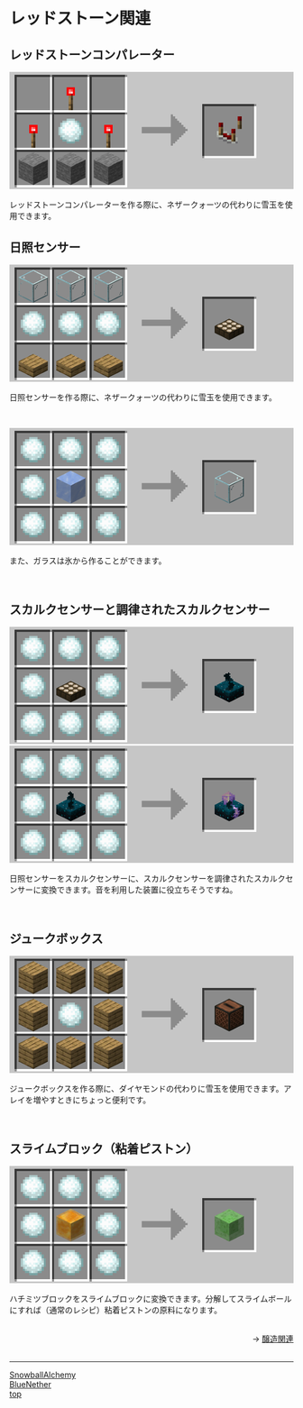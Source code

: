 # レッドストーン関連

## レッドストーンコンパレーター

![SnowballAlchemy](./../images/comparator.png)

レッドストーンコンパレーターを作る際に、ネザークォーツの代わりに雪玉を使用できます。

## 日照センサー

![SnowballAlchemy](./../images/daylight_detector.png)

日照センサーを作る際に、ネザークォーツの代わりに雪玉を使用できます。

<br>

![SnowballAlchemy](./../images/glass.png)

また、ガラスは氷から作ることができます。

<br>

## スカルクセンサーと調律されたスカルクセンサー

![SnowballAlchemy](./../images/sculk_sensor.png)
![SnowballAlchemy](./../images/calibrated_sculk_sensor.png)

日照センサーをスカルクセンサーに、スカルクセンサーを調律されたスカルクセンサーに変換できます。音を利用した装置に役立ちそうですね。

<br>

## ジュークボックス

![SnowballAlchemy](./../images/jukebox.png)

ジュークボックスを作る際に、ダイヤモンドの代わりに雪玉を使用できます。アレイを増やすときにちょっと便利です。

<br>

## スライムブロック（粘着ピストン）

![SnowballAlchemy](./../images/slime_block.png)

ハチミツブロックをスライムブロックに変換できます。分解してスライムボールにすれば（通常のレシピ）粘着ピストンの原料になります。

<br>

<div align="right">
→ <a href="./brewing.md">醸造関連</a>
</div>
<div>

<br>

---

[SnowballAlchemy](./index.md) <br>
[BlueNether](./../blue_nether/index.md)<br>
[top](./../index.md)
